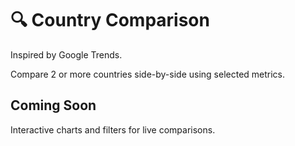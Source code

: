 # 🔍 Country Comparison

Inspired by Google Trends.

Compare 2 or more countries side-by-side using selected metrics.

## Coming Soon

Interactive charts and filters for live comparisons.
